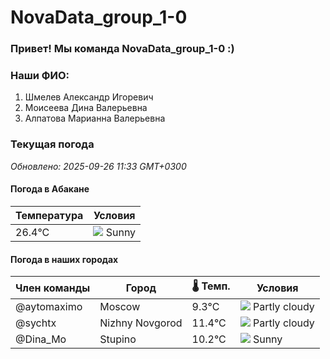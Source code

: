 # NovaData_group_1-0
### Привет! Мы команда NovaData_group_1-0 :)

### Наши ФИО:
1. Шмелев Александр Игоревич
2. Моисеева Дина Валерьевна
3. Алпатова Марианна Валерьевна

### Текущая погода
<!-- WEATHER:START -->
_Обновлено: 2025-09-26 11:33 GMT+0300_

#### Погода в Абакане

| Температура | Условия |
|-------------|----------|
| 26.4°C     | ![](https://cdn.weatherapi.com/weather/64x64/day/113.png) Sunny |

#### Погода в наших городах

| Член команды  | Город               | 🌡️ Темп.  | Условия          |
|---------------|---------------------|-----------|--------------------|
| @aytomaximo    | Moscow              |    9.3°C | ![](https://cdn.weatherapi.com/weather/64x64/day/116.png) Partly cloudy |
| @sychtx        | Nizhny Novgorod     |   11.4°C | ![](https://cdn.weatherapi.com/weather/64x64/day/116.png) Partly cloudy |
| @Dina_Mo       | Stupino             |   10.2°C | ![](https://cdn.weatherapi.com/weather/64x64/day/113.png) Sunny        |

<!-- WEATHER:END -->
